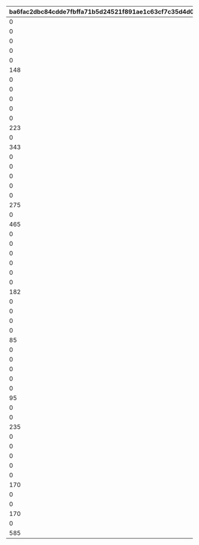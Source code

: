 |ba6fac2dbc84cdde7fbffa71b5d24521f891ae1c63cf7c35d4d0fd5d0338924f|a0616a175b2342db91181d98c87afab3be538f72ade93777704bc479ab4a3e7a|649bee93644e8135cd3bf9dbe31003b57f04a3478ac3a35aee3884bafd0b1404|1d461971ecd7b769014d7384a79c5f7a85778262aec264ce617362645214ae42|9dba6c6e1e4201c874ccd7a543f8d1be76e63160bf6867c3b1eb76db33008f1e|122aa7504e7e17d0cf0d9fc70d41a0247493df5fdbe1b31a1549daa445842646|7d2ef0dc9c3a7323efdd23243ba1173032985d37a4e39477f5cc860f34aeae0a|5d4961927a8e3fd079a94749f1897f3f9581d15174a2b3e8a97e3c377967ac72|be8a1caa8a05a08bada893d6554569e42c565e91d47d5bfcf6087b7be3ded735|34280d437184982812dd799a5cf4a12531fab6567d6e72269ff30ef50e99e015|ce8f53eacaead88ac1faafbbdcd3343b5c515e26685fc36a1fece3f93337c395|915502474cc19e7c6ba4b6d7c58ce36f82e3c6a0582def0f29b642b0008ed030|
| --- | --- | --- | --- | --- | --- | --- | --- | --- | --- | --- | --- |
|0|0|1|vo_10020900_0001|2|0|0|0|1|vo_10020900|1010001|0|
|0|0.818181818181818|1|0|1|180|0|0|2|0|1010002|1|
|0|0|1|0|4|0|0.818181818181818|1|3|0|1010003|1|
|0|0.634285714285714|1|0|1|148|0|0|4|0|1010004|2|
|0|0|1|0|4|0|1.03428571428571|1|5|0|1010005|2|
|148|1.33714285714286|1|0|1|460|0|0|6|0|1010006|2|
|0|0|1|0|4|0|2.13714285714286|1|7|0|1010007|2|
|0|0|1|vo_10020900_0002|2|0|0|0|8|vo_10020900|1010008|0|
|0|1.12948051948052|1|0|1|223|0|0|9|0|1010009|3|
|0|0|1|0|4|0|2.12948051948052|1|10|0|1010010|3|
|0|0|1|vo_10020900_0003|2|0|0|0|11|vo_10020900|1010011|0|
|223|0.545454545454545|1|0|1|343|0|0|12|0|1010012|3|
|0|0|1|0|4|0|1.04545454545455|1|13|0|1010013|3|
|343|1.71545454545455|1|0|1|700|0|0|14|0|1010014|3|
|0|0|1|0|4|0|2.71545454545455|1|15|0|1010015|3|
|0|0|1|vo_10020900_0004|2|0|0|0|16|vo_10020900|1010016|0|
|0|1.67857142857143|1|0|1|275|0|0|17|0|1010017|4|
|0|0|1|0|4|0|2.17857142857143|1|18|0|1010018|4|
|0|0|1|vo_10020900_0005|2|0|0|0|19|vo_10020900|1010019|0|
|275|1.28311688311688|1|0|1|465|0|0|20|0|1010020|4|
|0|0|1|0|4|0|1.98311688311688|1|21|0|1010021|4|
|465|1.2987012987013|1|0|1|715|0|0|22|0|1010022|4|
|0|0|1|0|4|0|1.9987012987013|1|23|0|1010023|4|
|0|2.07792207792208|1|0|1|400|0|0|24|0|1010024|5|
|0|0|1|0|4|0|3.07792207792208|1|25|0|1010025|5|
|0|0|1|vo_10020900_0006|2|0|0|0|26|vo_10020900|1010026|0|
|0|1.06363636363636|1|0|1|182|0|0|27|0|1010027|6|
|0|0|1|0|4|0|1.56363636363636|1|28|0|1010028|6|
|182|2.96|1|0|1|700|0|0|29|0|1010029|6|
|0|0|1|0|4|0|3.96|1|30|0|1010030|6|
|0|0|1|vo_10020900_0007|2|0|0|0|31|vo_10020900|1010031|0|
|0|0.386363636363636|1|0|1|85|0|0|32|0|1010032|7|
|0|0|1|0|4|0|0.886363636363636|1|33|0|1010033|7|
|85|3.54090909090909|1|0|1|750|0|0|34|0|1010034|7|
|0|0|1|0|4|0|4.54090909090909|1|35|0|1010035|7|
|0|0|1|vo_10020900_0008|2|0|0|0|36|vo_10020900|1010036|0|
|0|0.431818181818182|1|0|1|95|0|0|37|0|1010037|8|
|0|0|1|0|4|0|1.03181818181818|1|38|0|1010038|8|
|0|0|1|vo_10020900_0009|2|0|0|0|39|vo_10020900|1010039|0|
|95|0.709090909090909|1|0|1|235|0|0|40|0|1010040|8|
|0|0|1|0|4|0|1.30909090909091|1|41|0|1010041|8|
|0|0|1|vo_10020900_0010|2|0|0|0|42|vo_10020900|1010042|0|
|235|3.07662337662338|1|0|1|750|0|0|43|0|1010043|8|
|0|0|1|0|4|0|4.07662337662338|1|44|0|1010044|8|
|0|0|1|vo_10020900_0011|2|0|0|0|45|vo_10020900|1010045|0|
|0|1.43506493506493|1|0|1|170|0|0|46|0|1010046|9|
|0|0|1|0|4|0|2.43506493506493|1|47|0|1010047|9|
|0|0|1|vo_10020900_0012|2|0|0|0|48|vo_10020900|1010048|0|
|170|2.75|1|0|1|720|0|0|49|0|1010049|9|
|0|0|1|0|4|0|3.95|1|50|0|1010050|9|
|0|0|1|vo_10020900_0013|2|0|0|0|51|vo_10020900|1010051|0|
|170|1.67792207792208|1|0|1|585|0|0|52|0|1010052|10|
|0|0|1|0|4|0|2.27792207792208|1|53|0|1010053|10|
|585|0.9|1|0|1|750|0|0|54|0|1010054|10|